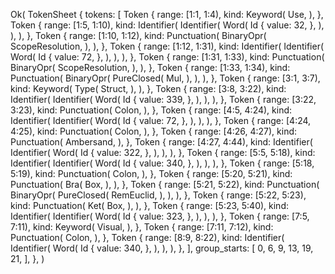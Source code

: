 Ok(
    TokenSheet {
        tokens: [
            Token {
                range: [1:1, 1:4),
                kind: Keyword(
                    Use,
                ),
            },
            Token {
                range: [1:5, 1:10),
                kind: Identifier(
                    Identifier(
                        Word(
                            Id {
                                value: 32,
                            },
                        ),
                    ),
                ),
            },
            Token {
                range: [1:10, 1:12),
                kind: Punctuation(
                    BinaryOpr(
                        ScopeResolution,
                    ),
                ),
            },
            Token {
                range: [1:12, 1:31),
                kind: Identifier(
                    Identifier(
                        Word(
                            Id {
                                value: 72,
                            },
                        ),
                    ),
                ),
            },
            Token {
                range: [1:31, 1:33),
                kind: Punctuation(
                    BinaryOpr(
                        ScopeResolution,
                    ),
                ),
            },
            Token {
                range: [1:33, 1:34),
                kind: Punctuation(
                    BinaryOpr(
                        PureClosed(
                            Mul,
                        ),
                    ),
                ),
            },
            Token {
                range: [3:1, 3:7),
                kind: Keyword(
                    Type(
                        Struct,
                    ),
                ),
            },
            Token {
                range: [3:8, 3:22),
                kind: Identifier(
                    Identifier(
                        Word(
                            Id {
                                value: 339,
                            },
                        ),
                    ),
                ),
            },
            Token {
                range: [3:22, 3:23),
                kind: Punctuation(
                    Colon,
                ),
            },
            Token {
                range: [4:5, 4:24),
                kind: Identifier(
                    Identifier(
                        Word(
                            Id {
                                value: 72,
                            },
                        ),
                    ),
                ),
            },
            Token {
                range: [4:24, 4:25),
                kind: Punctuation(
                    Colon,
                ),
            },
            Token {
                range: [4:26, 4:27),
                kind: Punctuation(
                    Ambersand,
                ),
            },
            Token {
                range: [4:27, 4:44),
                kind: Identifier(
                    Identifier(
                        Word(
                            Id {
                                value: 322,
                            },
                        ),
                    ),
                ),
            },
            Token {
                range: [5:5, 5:18),
                kind: Identifier(
                    Identifier(
                        Word(
                            Id {
                                value: 340,
                            },
                        ),
                    ),
                ),
            },
            Token {
                range: [5:18, 5:19),
                kind: Punctuation(
                    Colon,
                ),
            },
            Token {
                range: [5:20, 5:21),
                kind: Punctuation(
                    Bra(
                        Box,
                    ),
                ),
            },
            Token {
                range: [5:21, 5:22),
                kind: Punctuation(
                    BinaryOpr(
                        PureClosed(
                            RemEuclid,
                        ),
                    ),
                ),
            },
            Token {
                range: [5:22, 5:23),
                kind: Punctuation(
                    Ket(
                        Box,
                    ),
                ),
            },
            Token {
                range: [5:23, 5:40),
                kind: Identifier(
                    Identifier(
                        Word(
                            Id {
                                value: 323,
                            },
                        ),
                    ),
                ),
            },
            Token {
                range: [7:5, 7:11),
                kind: Keyword(
                    Visual,
                ),
            },
            Token {
                range: [7:11, 7:12),
                kind: Punctuation(
                    Colon,
                ),
            },
            Token {
                range: [8:9, 8:22),
                kind: Identifier(
                    Identifier(
                        Word(
                            Id {
                                value: 340,
                            },
                        ),
                    ),
                ),
            },
        ],
        group_starts: [
            0,
            6,
            9,
            13,
            19,
            21,
        ],
    },
)
